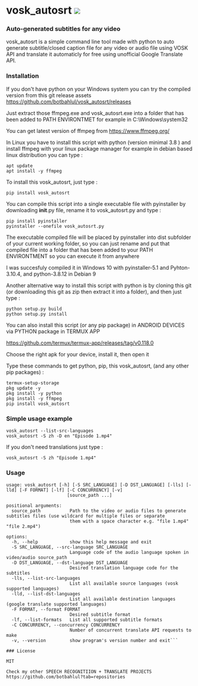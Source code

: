 # vosk_autosrt <a href="https://pypi.python.org/pypi/vosk_autosrt"><img src="https://img.shields.io/pypi/v/vosk_autosrt.svg"></img></a>
  
### Auto-generated subtitles for any video
vosk_autosrt is a simple command line tool made with python to auto generate subtitle/closed caption file for any video or audio file using VOSK API and translate it automaticly for free using unofficial Google Translate API.

### Installation
If you don't have python on your Windows system you can try the compiled version from this git release assets
https://github.com/botbahlul/vosk_autosrt/releases

Just extract those ffmpeg.exe and vosk_autosrt.exe into a folder that has been added to PATH ENVIRONTMET for example in C:\Windows\system32

You can get latest version of ffmpeg from https://www.ffmpeg.org/

In Linux you have to install this script with python (version minimal 3.8 ) and install ffmpeg with your linux package manager for example in debian based linux distribution you can type :

```
apt update
apt install -y ffmpeg
```

To install this vosk_autosrt, just type :
```
pip install vosk_autosrt
```

You can compile this script into a single executable file with pyinstaller by downloading __init__.py file, rename it to vosk_autosrt.py and type :
```
pip install pyinstaller
pyinstaller --onefile vosk_autosrt.py
```

The executable compiled file will be placed by pyinstaller into dist subfolder of your current working folder, so you can just rename and put that compiled file into a folder that has been added to your PATH ENVIRONTMENT so you can execute it from anywhere

I was succesfuly compiled it in Windows 10 with pyinstaller-5.1 and Pyhton-3.10.4, and python-3.8.12 in Debian 9

Another alternative way to install this script with python is by cloning this git (or downloading this git as zip then extract it into a folder), and then just type :

```
python setup.py build
python setup.py install
```

You can also install this script (or any pip package) in ANDROID DEVICES via PYTHON package in TERMUX APP

https://github.com/termux/termux-app/releases/tag/v0.118.0

Choose the right apk for your device, install it, then open it

Type these commands to get python, pip, this vosk_autosrt, (and any other pip packages) :

```
termux-setup-storage
pkg update -y
pkg install -y python
pkg install -y ffmpeg
pip install vosk_autosrt
```

### Simple usage example 

```
vosk_autosrt --list-src-languages
vosk_autosrt -S zh -D en "Episode 1.mp4"
```

If you don't need translations just type :
```
vosk_autosrt -S zh "Episode 1.mp4"
```

### Usage

```
usage: vosk_autosrt [-h] [-S SRC_LANGUAGE] [-D DST_LANGUAGE] [-lls] [-lld] [-F FORMAT] [-lf] [-C CONCURRENCY] [-v]
                       [source_path ...]

positional arguments:
  source_path           Path to the video or audio files to generate subtitles files (use wildcard for multiple files or separate
                        them with a space character e.g. "file 1.mp4" "file 2.mp4")

options:
  -h, --help            show this help message and exit
  -S SRC_LANGUAGE, --src-language SRC_LANGUAGE
                        Language code of the audio language spoken in video/audio source_path
  -D DST_LANGUAGE, --dst-language DST_LANGUAGE
                        Desired translation language code for the subtitles
  -lls, --list-src-languages
                        List all available source languages (vosk supported languages)
  -lld, --list-dst-languages
                        List all available destination languages (google translate supported languages)
  -F FORMAT, --format FORMAT
                        Desired subtitle format
  -lf, --list-formats   List all supported subtitle formats
  -C CONCURRENCY, --concurrency CONCURRENCY
                        Number of concurrent translate API requests to make
  -v, --version         show program's version number and exit```

### License

MIT

Check my other SPEECH RECOGNITIION + TRANSLATE PROJECTS https://github.com/botbahlul?tab=repositories
